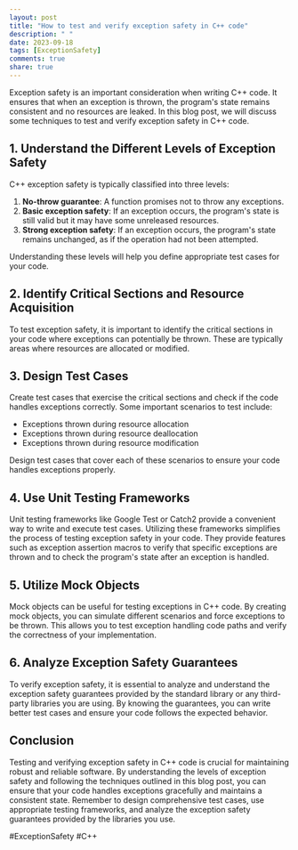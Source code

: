 ```yaml
---
layout: post
title: "How to test and verify exception safety in C++ code"
description: " "
date: 2023-09-18
tags: [ExceptionSafety]
comments: true
share: true
---
```


Exception safety is an important consideration when writing C++ code. It ensures that when an exception is thrown, the program's state remains consistent and no resources are leaked. In this blog post, we will discuss some techniques to test and verify exception safety in C++ code.

## 1. Understand the Different Levels of Exception Safety

C++ exception safety is typically classified into three levels:
1. **No-throw guarantee**: A function promises not to throw any exceptions.
2. **Basic exception safety**: If an exception occurs, the program's state is still valid but it may have some unreleased resources.
3. **Strong exception safety**: If an exception occurs, the program's state remains unchanged, as if the operation had not been attempted.

Understanding these levels will help you define appropriate test cases for your code.

## 2. Identify Critical Sections and Resource Acquisition

To test exception safety, it is important to identify the critical sections in your code where exceptions can potentially be thrown. These are typically areas where resources are allocated or modified.

## 3. Design Test Cases

Create test cases that exercise the critical sections and check if the code handles exceptions correctly. Some important scenarios to test include:
- Exceptions thrown during resource allocation
- Exceptions thrown during resource deallocation
- Exceptions thrown during resource modification

Design test cases that cover each of these scenarios to ensure your code handles exceptions properly.

## 4. Use Unit Testing Frameworks

Unit testing frameworks like Google Test or Catch2 provide a convenient way to write and execute test cases. Utilizing these frameworks simplifies the process of testing exception safety in your code. They provide features such as exception assertion macros to verify that specific exceptions are thrown and to check the program's state after an exception is handled.

## 5. Utilize Mock Objects

Mock objects can be useful for testing exceptions in C++ code. By creating mock objects, you can simulate different scenarios and force exceptions to be thrown. This allows you to test exception handling code paths and verify the correctness of your implementation.

## 6. Analyze Exception Safety Guarantees

To verify exception safety, it is essential to analyze and understand the exception safety guarantees provided by the standard library or any third-party libraries you are using. By knowing the guarantees, you can write better test cases and ensure your code follows the expected behavior.

## Conclusion

Testing and verifying exception safety in C++ code is crucial for maintaining robust and reliable software. By understanding the levels of exception safety and following the techniques outlined in this blog post, you can ensure that your code handles exceptions gracefully and maintains a consistent state. Remember to design comprehensive test cases, use appropriate testing frameworks, and analyze the exception safety guarantees provided by the libraries you use.

#ExceptionSafety #C++
